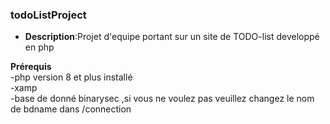 ### todoListProject
- **Description**:Projet d'equipe portant sur un site de TODO-list developpé en php

**Prérequis**
<br>
-php version 8 et plus  installé
<br>
-xamp
<br>
-base de donné binarysec ,si vous ne voulez pas  veuillez changez le nom de bdname dans  /connection
